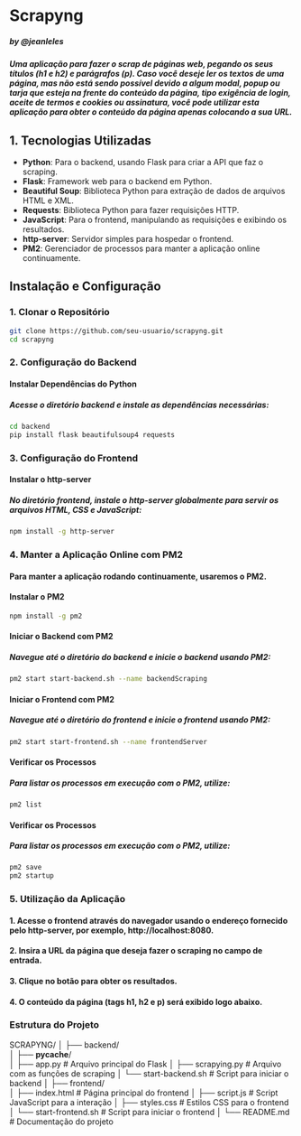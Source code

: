 # Scrapyng
##### by @jeanleles

##### Uma aplicação para fazer o scrap de páginas web, pegando os seus títulos (h1 e h2) e parágrafos (p). Caso você deseje ler os textos de uma página, mas não está sendo possível devido a algum modal, popup ou tarja que esteja na frente do conteúdo da página, tipo exigência de login, aceite de termos e cookies ou assinatura, você pode utilizar esta aplicação para obter o conteúdo da página apenas colocando a sua URL.

## 1. Tecnologias Utilizadas

- **Python**: Para o backend, usando Flask para criar a API que faz o scraping.
- **Flask**: Framework web para o backend em Python.
- **Beautiful Soup**: Biblioteca Python para extração de dados de arquivos HTML e XML.
- **Requests**: Biblioteca Python para fazer requisições HTTP.
- **JavaScript**: Para o frontend, manipulando as requisições e exibindo os resultados.
- **http-server**: Servidor simples para hospedar o frontend.
- **PM2**: Gerenciador de processos para manter a aplicação online continuamente.

## Instalação e Configuração

### 1. Clonar o Repositório

```bash
git clone https://github.com/seu-usuario/scrapyng.git
cd scrapyng 
```

### 2. Configuração do Backend
#### Instalar Dependências do Python
##### Acesse o diretório backend e instale as dependências necessárias:

```bash
cd backend
pip install flask beautifulsoup4 requests
```

### 3. Configuração do Frontend
#### Instalar o http-server
##### No diretório frontend, instale o http-server globalmente para servir os arquivos HTML, CSS e JavaScript:

```bash
npm install -g http-server
```

### 4. Manter a Aplicação Online com PM2
#### Para manter a aplicação rodando continuamente, usaremos o PM2.
#### Instalar o PM2
```bash
npm install -g pm2
```

#### Iniciar o Backend com PM2
##### Navegue até o diretório do backend e inicie o backend usando PM2:
```bash
pm2 start start-backend.sh --name backendScraping
```

#### Iniciar o Frontend com PM2
##### Navegue até o diretório do frontend e inicie o frontend usando PM2:
```bash
pm2 start start-frontend.sh --name frontendServer
```

#### Verificar os Processos
##### Para listar os processos em execução com o PM2, utilize:
```bash
pm2 list
```

#### Verificar os Processos
##### Para listar os processos em execução com o PM2, utilize:
```bash
pm2 save
pm2 startup
```

### 5. Utilização da Aplicação
#### 1. Acesse o frontend através do navegador usando o endereço fornecido pelo http-server, por exemplo, http://localhost:8080.
#### 2. Insira a URL da página que deseja fazer o scraping no campo de entrada.
#### 3. Clique no botão para obter os resultados.
#### 4. O conteúdo da página (tags h1, h2 e p) será exibido logo abaixo.

### Estrutura do Projeto

SCRAPYNG/
│
├── backend/                  
│   ├── __pycache__/          
│   ├── app.py                # Arquivo principal do Flask
│   ├── scrapying.py          # Arquivo com as funções de scraping
│   └── start-backend.sh      # Script para iniciar o backend
│
├── frontend/                 
│   ├── index.html            # Página principal do frontend
│   ├── script.js             # Script JavaScript para a interação
│   ├── styles.css            # Estilos CSS para o frontend
│   └── start-frontend.sh     # Script para iniciar o frontend
│
└── README.md                 # Documentação do projeto
